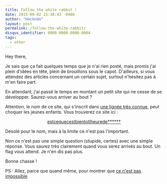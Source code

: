 ```yaml
---
title: Follow the white rabbit !
date: 2015-09-02 15:38:43 -0400
author: "Hackndo"
layout: post
permalink: /follow-the-white-rabbit/
disqus_identifier: 0000-0000-0000-0004
tags:
  - other
---
```

Hey there,
  
Je sais que ça fait quelques temps que je n'ai rien posté, mais promis j'ai plein d'idées en tête, plein de brouillons sous le capot. D'ailleurs, si vous attendez des articles concernant un certain sujet, surtout n'hésitez pas à m'en faire part.

En attendant, j'ai passé le temps en montant un petit site qui ne cesse de se développer. Saurez-vous arriver au bout ?

Attention, le nom de ce site, qui s'inscrit dans [une lignée très connue](http://estcequecestbientot.fr/), peut choquer les jeunes enfants. Vous trouverez ce site ici :

<p style="text-align: center;">
  <a href="http://estcequecestbientotlheuredeniquer.com">estcequecestbientotlheurede******</a>
</p>

Désolé pour le nom, mais à la limite ce n'est pas l'important.

Non ce n'est pas une simple question (stupide, certes) avec une simple réponse. Vous saurez très clairement quand vous serez arrivés au bout. Un flag vous attend. Je n'en dis pas plus.

Bonne chasse !

PS : Allez, parce que quand même, pour montrer que [ce n'est pas impossible](http://www.estcequecestbientotlheuredeniquer.com/?scoreboard)

<!--

   ###########################################################################
   ###########################################################################
   ##                                                                       ##
   ##   Si tu passes par là par hasard, alors la suite ne sera pas utile.   ##
   ##   Sinon, tiens, voilà ce que tu attends :                             ##
   ##                                                                       ##
   ##   ...                                                                 ##
   ##                                                                       ##
   ##   Connection established                                              ##
   ##   5f745f69315f756e335f66316e5f345f63335f67346d33                      ##
   ##   Have fun !                                                          ##
   ##   ^C                                                                  ##
   ##   Connection closed.                                                  ##
   ##                                                                       ##
   ###########################################################################
   ###########################################################################
 
 -->